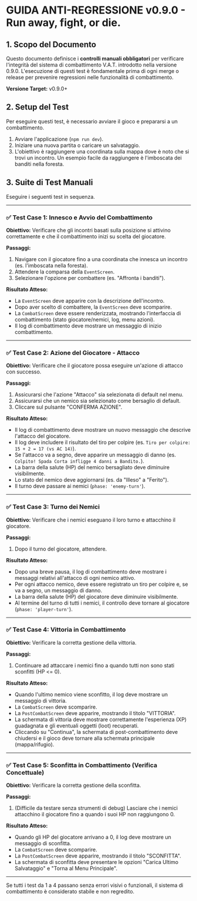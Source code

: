 # GUIDA ANTI-REGRESSIONE v0.9.0 - Run away, fight, or die.

## 1. Scopo del Documento

Questo documento definisce i **controlli manuali obbligatori** per verificare l'integrità del sistema di combattimento V.A.T. introdotto nella versione 0.9.0. L'esecuzione di questi test è fondamentale prima di ogni merge o release per prevenire regressioni nelle funzionalità di combattimento.

**Versione Target:** v0.9.0+

## 2. Setup del Test

Per eseguire questi test, è necessario avviare il gioco e prepararsi a un combattimento.

1.  Avviare l'applicazione (`npm run dev`).
2.  Iniziare una nuova partita o caricare un salvataggio.
3.  L'obiettivo è raggiungere una coordinata sulla mappa dove è noto che si trovi un incontro. Un esempio facile da raggiungere è l'imboscata dei banditi nella foresta.

## 3. Suite di Test Manuali

Eseguire i seguenti test in sequenza.

---

### ✅ Test Case 1: Innesco e Avvio del Combattimento

**Obiettivo:** Verificare che gli incontri basati sulla posizione si attivino correttamente e che il combattimento inizi su scelta del giocatore.

**Passaggi:**
1.  Navigare con il giocatore fino a una coordinata che innesca un incontro (es. l'imboscata nella foresta).
2.  Attendere la comparsa della `EventScreen`.
3.  Selezionare l'opzione per combattere (es. "Affronta i banditi").

**Risultato Atteso:**
-   La `EventScreen` deve apparire con la descrizione dell'incontro.
-   Dopo aver scelto di combattere, la `EventScreen` deve scomparire.
-   La `CombatScreen` deve essere renderizzata, mostrando l'interfaccia di combattimento (stato giocatore/nemici, log, menu azioni).
-   Il log di combattimento deve mostrare un messaggio di inizio combattimento.

---

### ✅ Test Case 2: Azione del Giocatore - Attacco

**Obiettivo:** Verificare che il giocatore possa eseguire un'azione di attacco con successo.

**Passaggi:**
1.  Assicurarsi che l'azione "Attacco" sia selezionata di default nel menu.
2.  Assicurarsi che un nemico sia selezionato come bersaglio di default.
3.  Cliccare sul pulsante "CONFERMA AZIONE".

**Risultato Atteso:**
-   Il log di combattimento deve mostrare un nuovo messaggio che descrive l'attacco del giocatore.
-   Il log deve includere il risultato del tiro per colpire (es. `Tiro per colpire: 15 + 2 = 17 (vs AC 14)`).
-   Se l'attacco va a segno, deve apparire un messaggio di danno (es. `Colpito! Spada Corta infligge 4 danni a Bandito.`).
-   La barra della salute (HP) del nemico bersagliato deve diminuire visibilmente.
-   Lo stato del nemico deve aggiornarsi (es. da "Illeso" a "Ferito").
-   Il turno deve passare ai nemici (`phase: 'enemy-turn'`).

---

### ✅ Test Case 3: Turno dei Nemici

**Obiettivo:** Verificare che i nemici eseguano il loro turno e attacchino il giocatore.

**Passaggi:**
1.  Dopo il turno del giocatore, attendere.

**Risultato Atteso:**
-   Dopo una breve pausa, il log di combattimento deve mostrare i messaggi relativi all'attacco di ogni nemico attivo.
-   Per ogni attacco nemico, deve essere registrato un tiro per colpire e, se va a segno, un messaggio di danno.
-   La barra della salute (HP) del giocatore deve diminuire visibilmente.
-   Al termine del turno di tutti i nemici, il controllo deve tornare al giocatore (`phase: 'player-turn'`).

---

### ✅ Test Case 4: Vittoria in Combattimento

**Obiettivo:** Verificare la corretta gestione della vittoria.

**Passaggi:**
1.  Continuare ad attaccare i nemici fino a quando tutti non sono stati sconfitti (HP <= 0).

**Risultato Atteso:**
-   Quando l'ultimo nemico viene sconfitto, il log deve mostrare un messaggio di vittoria.
-   La `CombatScreen` deve scomparire.
-   La `PostCombatScreen` deve apparire, mostrando il titolo "VITTORIA".
-   La schermata di vittoria deve mostrare correttamente l'esperienza (XP) guadagnata e gli eventuali oggetti (loot) recuperati.
-   Cliccando su "Continua", la schermata di post-combattimento deve chiudersi e il gioco deve tornare alla schermata principale (mappa/rifugio).

---

### ✅ Test Case 5: Sconfitta in Combattimento (Verifica Concettuale)

**Obiettivo:** Verificare la corretta gestione della sconfitta.

**Passaggi:**
1.  (Difficile da testare senza strumenti di debug) Lasciare che i nemici attacchino il giocatore fino a quando i suoi HP non raggiungono 0.

**Risultato Atteso:**
-   Quando gli HP del giocatore arrivano a 0, il log deve mostrare un messaggio di sconfitta.
-   La `CombatScreen` deve scomparire.
-   La `PostCombatScreen` deve apparire, mostrando il titolo "SCONFITTA".
-   La schermata di sconfitta deve presentare le opzioni "Carica Ultimo Salvataggio" e "Torna al Menu Principale".

---

Se tutti i test da 1 a 4 passano senza errori visivi o funzionali, il sistema di combattimento è considerato stabile e non regredito.
